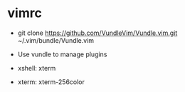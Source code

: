 vimrc
=====



- git clone https://github.com/VundleVim/Vundle.vim.git ~/.vim/bundle/Vundle.vim

- Use vundle to manage plugins
- xshell: xterm
- xterm: xterm-256color
